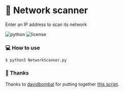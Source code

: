 # :mag_right: Network scanner

Enter an IP address to scan its network

![python](https://img.shields.io/badge/python-3.x-green.svg) ![license](https://img.shields.io/badge/License-GPLv3-brightgreen.svg)

### :computer: How to use

`$ python3 NetworkScanner.py`

### :pray: Thanks

Thanks to [davidbombal](https://github.com/davidbombal/) for putting together [this script](https://github.com/davidbombal/red-python-scripts/blob/main/lanscan_arp.py).
